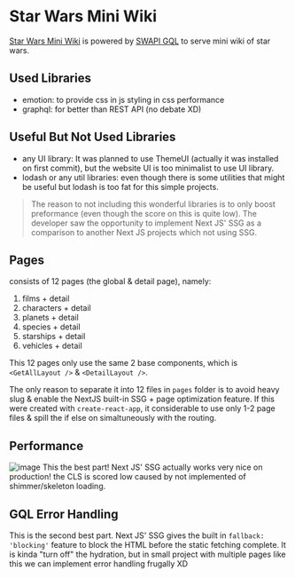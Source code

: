 # Star Wars Mini Wiki

[Star Wars Mini Wiki](https://star-wars-mini-wiki.vercel.app/) is powered by [SWAPI GQL](https://swapi-graphql.netlify.app) to serve mini wiki of star wars.

## Used Libraries

- emotion: to provide css in js styling in css performance
- graphql: for better than REST API (no debate XD)

## Useful But Not Used Libraries

- any UI library: It was planned to use ThemeUI (actually it was installed on first commit), but the website UI is too minimalist to use UI library.
- lodash or any util libraries: even though there is some utilities that might be useful but lodash is too fat for this simple projects.

> The reason to not including this wonderful libraries is to only boost preformance (even though the score on this is quite low). The developer saw the opportunity to implement Next JS' SSG as a comparison to another Next JS projects which not using SSG.

## Pages

consists of 12 pages (the global & detail page), namely:

1. films + detail
2. characters + detail
3. planets + detail
4. species + detail
5. starships + detail
6. vehicles + detail

This 12 pages only use the same 2 base components, which is `<GetAllLayout />` & `<DetailLayout />`.

The only reason to separate it into 12 files in `pages` folder is to avoid heavy slug & enable the NextJS built-in SSG + page optimization feature. If this were created with `create-react-app`, it considerable to use only 1-2 page files & spill the if else on simaltuneously with the routing.

## Performance
![image](https://user-images.githubusercontent.com/25606110/150704976-c70661fe-f62e-4f82-9ba1-e3c15413007e.png)
This the best part! Next JS' SSG actually works very nice on production! the CLS is scored low caused by not implemented of shimmer/skeleton loading.

## GQL Error Handling
This is the second best part. Next JS' SSG gives the built in `fallback: 'blocking'` feature to block the HTML before the static fetching complete. It is kinda "turn off" the hydration, but in small project with multiple pages like this we can implement error handling frugally XD
